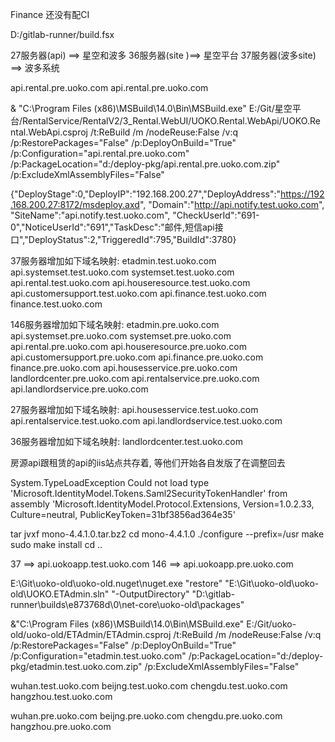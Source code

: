 Finance 还没有配CI

D:/gitlab-runner/build.fsx


27服务器(api)  ==> 星空和波多
36服务器(site )==> 星空平台
37服务器(波多site) ==> 波多系统



api.rental.pre.uoko.com
api.rental.pre.uoko.com


& "C:\Program Files (x86)\MSBuild\14.0\Bin\MSBuild.exe"  E:/Git/星空平台/RentalService/RentalV2/3_Rental.WebUI/UOKO.Rental.WebApi/UOKO.Rental.WebApi.csproj /t:ReBuild /m  /nodeReuse:False  /v:q  /p:RestorePackages="False" /p:DeployOnBuild="True" /p:Configuration="api.rental.pre.uoko.com" /p:PackageLocation="d:/deploy-pkg/api.rental.pre.uoko.com.zip" /p:ExcludeXmlAssemblyFiles="False"


{"DeployStage":0,"DeployIP":"192.168.200.27","DeployAddress":"https://192.168.200.27:8172/msdeploy.axd",
"Domain":"http://api.notify.test.uoko.com",
"SiteName":"api.notify.test.uoko.com",
"CheckUserId":"691-0","NoticeUserId":"691","TaskDesc":"邮件,短信api接口","DeployStatus":2,"TriggeredId":795,"BuildId":3780}

37服务器增加如下域名映射:
etadmin.test.uoko.com
api.systemset.test.uoko.com
systemset.test.uoko.com
api.rental.test.uoko.com
api.houseresource.test.uoko.com
api.customersupport.test.uoko.com
api.finance.test.uoko.com
finance.test.uoko.com

146服务器增加如下域名映射:
etadmin.pre.uoko.com
api.systemset.pre.uoko.com
systemset.pre.uoko.com
api.rental.pre.uoko.com
api.houseresource.pre.uoko.com
api.customersupport.pre.uoko.com
api.finance.pre.uoko.com
finance.pre.uoko.com
api.housesservice.pre.uoko.com
landlordcenter.pre.uoko.com
api.rentalservice.pre.uoko.com
api.landlordservice.pre.uoko.com


27服务器增加如下域名映射:
api.housesservice.test.uoko.com
api.rentalservice.test.uoko.com
api.landlordservice.test.uoko.com

36服务器增加如下域名映射:
landlordcenter.test.uoko.com


房源api跟租赁的api的iis站点共存着, 等他们开始各自发版了在调整回去


System.TypeLoadException
Could not load type 'Microsoft.IdentityModel.Tokens.Saml2SecurityTokenHandler' from assembly 'Microsoft.IdentityModel.Protocol.Extensions, 
Version=1.0.2.33, Culture=neutral, PublicKeyToken=31bf3856ad364e35'

tar jvxf mono-4.4.1.0.tar.bz2
cd mono-4.4.1.0
./configure --prefix=/usr
make
sudo make install
cd ..

37 ==>  api.uokoapp.test.uoko.com
146 ==> api.uokoapp.pre.uoko.com

E:\Git\uoko-old\uoko-old\.nuget\nuget.exe "restore" "E:\Git\uoko-old\uoko-old\UOKO.ETAdmin.sln" "-OutputDirectory" "D:\gitlab-runner\builds\e873768d\0\net-core\uoko-old\packages"


&"C:\Program Files (x86)\MSBuild\14.0\Bin\MSBuild.exe"  E:/Git/uoko-old/uoko-old/ETAdmin/ETAdmin.csproj /t:ReBuild /m  /nodeReuse:False  /v:q  /p:RestorePackages="False" /p:DeployOnBuild="True" /p:Configuration="etadmin.test.uoko.com" /p:PackageLocation="d:/deploy-pkg/etadmin.test.uoko.com.zip" /p:ExcludeXmlAssemblyFiles="False"


wuhan.test.uoko.com
beijng.test.uoko.com
chengdu.test.uoko.com
hangzhou.test.uoko.com

wuhan.pre.uoko.com
beijng.pre.uoko.com
chengdu.pre.uoko.com
hangzhou.pre.uoko.com



 

